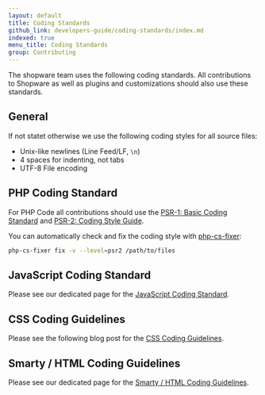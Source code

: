 ```yaml
---
layout: default
title: Coding Standards
github_link: developers-guide/coding-standards/index.md
indexed: true
menu_title: Coding Standards
group: Contributing
---
```


The shopware team uses the following coding standards. All contributions to Shopware as well as plugins and customizations should also use these standards. 

## General

If not statet otherwise we use the following coding styles for all source files:

- Unix-like newlines (Line Feed/LF, `\n`)
- 4 spaces for indenting, not tabs
- UTF-8 File encoding

## PHP Coding Standard
For PHP Code all contributions should use the [PSR-1: Basic Coding Standard](http://www.php-fig.org/psr/psr-1/) and [PSR-2: Coding Style Guide](http://www.php-fig.org/psr/psr-2/).

You can automatically check and fix the coding style with [php-cs-fixer](http://cs.sensiolabs.org/):

```bash
php-cs-fixer fix -v --level=psr2 /path/to/files
```

## JavaScript Coding Standard
Please see our dedicated page for the [JavaScript Coding Standard](/designers-guide/javascript-coding-style/).

## CSS Coding Guidelines
Please see the following blog post for the [CSS Coding Guidelines](/blog/2016/08/26/css-coding-guidelines/).

## Smarty / HTML Coding Guidelines
Please see our dedicated page for the [Smarty / HTML Coding Guidelines](/designers-guide/html-smarty-coding-guidelines/).